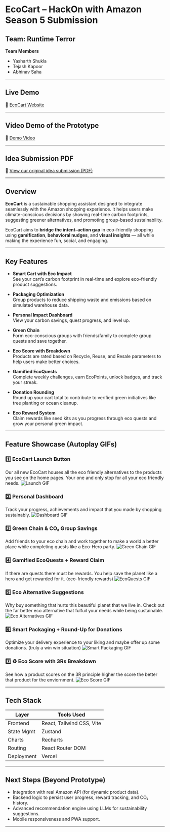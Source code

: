 # EcoCart – HackOn with Amazon Season 5 Submission

## Team: Runtime Terror

**Team Members**  
- Yasharth Shukla  
- Tejash Kapoor  
- Abhinav Saha  

---

## Live Demo  
🔗 [EcoCart Website](https://eco-cart-pi.vercel.app/)

---

## Video Demo of the Prototype
🔗 [Demo Video](https://drive.google.com/file/d/10N0e0z3ZNVQxqxoUmzpsse20Ti0BApDQ/view?usp=sharing)

---

## Idea Submission PDF  
🔗 [View our original idea submission (PDF)](https://drive.google.com/file/d/1sw9AFPz0XeTjs_cmt93rNBbQG9yb8vQy/view?usp=sharing)

---

## Overview

**EcoCart** is a sustainable shopping assistant designed to integrate seamlessly with the Amazon shopping experience. It helps users make climate-conscious decisions by showing real-time carbon footprints, suggesting greener alternatives, and promoting group-based sustainability.

EcoCart aims to **bridge the intent–action gap** in eco-friendly shopping using **gamification**, **behavioral nudges**, and **visual insights** — all while making the experience fun, social, and engaging.

---

## Key Features

- **Smart Cart with Eco Impact**  
  See your cart’s carbon footprint in real-time and explore eco-friendly product suggestions.

- **Packaging Optimization**  
  Group products to reduce shipping waste and emissions based on simulated warehouse data.

- **Personal Impact Dashboard**  
  View your carbon savings, quest progress, and level up.

- **Green Chain**  
  Form eco-conscious groups with friends/family to complete group quests and save together.

- **Eco Score with Breakdown**  
  Products are rated based on Recycle, Reuse, and Resale parameters to help users make better choices.

- **Gamified EcoQuests**  
  Complete weekly challenges, earn EcoPoints, unlock badges, and track your streak.

- **Donation Rounding**  
  Round up your cart total to contribute to verified green initiatives like tree planting or ocean cleanup.

- **Eco Reward System**  
  Claim rewards like seed kits as you progress through eco quests and grow your personal green impact.

---

## Feature Showcase (Autoplay GIFs)

### 1️⃣ EcoCart Launch Button  
Our all new EcoCart houses all the eco friendly alternatives to the products you see on the home pages. Your one and only stop for all your eco friendly needs.
![Launch GIF](./src/assets/ecocart%20switch.gif)

### 2️⃣ Personal Dashboard  
Track your progress, achievements and impact that you made by shopping sustainably.
![Dashboard GIF](./src/assets/Dashboard.gif)

### 3️⃣ Green Chain & CO₂ Group Savings  
Add friends to your eco chain and work together to make a world a better place while completing quests like a Eco-Hero party. 
![Green Chain GIF](./src/assets/Green%20Chain.gif)

### 4️⃣ Gamified EcoQuests + Reward Claim 
If there are quests there must be rewards. You help save the planet like a hero and get rewarded for it. (eco-friendly rewards)
![EcoQuests GIF](./src/assets/reward%20system.gif)

### 5️⃣ Eco Alternative Suggestions  
Why buy something that hurts this beautiful planet that we live in. Check out the far better eco alternative that fulfuil your needs while being sustainable.
![Eco Alternatives GIF](./src/assets/eco%20alternative.gif)

### 6️⃣ Smart Packaging + Round-Up for Donations 
Optimize your delivery experience to your liking and maybe offer up some donations. (truly a win win situation)
![Smart Packaging GIF](./src/assets/smart%20packaging+donation.gif)

### 7️⃣ ♻️ Eco Score with 3Rs Breakdown  
See how a product scores on the 3R principle higher the score the better that product for the enviornment.
![Eco Score GIF](./src/assets/CSS.gif)

---

## Tech Stack

| Layer          | Tools Used                    |
|----------------|-------------------------------|
| Frontend       | React, Tailwind CSS, Vite     |
| State Mgmt     | Zustand                       |
| Charts         | Recharts                      |
| Routing        | React Router DOM              |
| Deployment     | Vercel                        |

---

## Next Steps (Beyond Prototype)
- Integration with real Amazon API (for dynamic product data).
- Backend logic to persist user progress, reward tracking, and CO₂ history.
- Advanced recommendation engine using LLMs for sustainability suggestions.
- Mobile responsiveness and PWA support.

---

